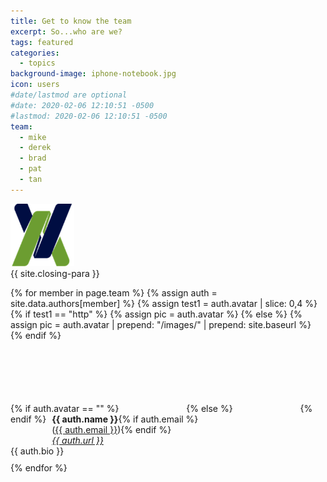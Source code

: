 ```yaml
---
title: Get to know the team
excerpt: So...who are we?
tags: featured
categories:
  - topics
background-image: iphone-notebook.jpg
icon: users
#date/lastmod are optional
#date: 2020-02-06 12:10:51 -0500
#lastmod: 2020-02-06 12:10:51 -0500
team:
  - mike
  - derek
  - brad
  - pat
  - tan
---
```


<div class="row">
  <div class="col-md-4" markdown="1">
  <img height="100px" class="center-block" src="../images/logo.png">
  </div>
  <div class="col-md-8" markdown="1">
  {{ site.closing-para }}
  </div>
</div>

{% for member in page.team %}
{% assign auth = site.data.authors[member] %}
{% assign test1 = auth.avatar | slice: 0,4 %}
{% if test1 == "http" %}
{%   assign pic = auth.avatar %}
{% else %}
{%   assign pic = auth.avatar | prepend: "/images/" | prepend: site.baseurl %}
{% endif %}
<div class="author" style="margin-bottom:10px">
  {% if auth.avatar == "" %}
  <div style="display:inline-block;border-radius:7px;overflow:hidden;height:100px;width:100px;background-size:100px;"><span class="icon fa-user styleN"></span></div>
  {% else %}
  <div style="display:inline-block;border-radius:7px;overflow:hidden;height:100px;width:100px;background:url({{ pic }});background-size:100px;"></div>
  {% endif %}
  <div style="display:inline-block;padding-left:5px;vertical-align:top;"><b>{{
    auth.name }}</b>{% if auth.email %}<br />(<a href="mailto:{{ auth.email }}">{{ auth.email }}</a>){% endif %}<br
    /><i><a href="{{ auth.url }}" target="_blank">{{ auth.url }}</a></i>
  </div>
  <div class="auth-desc">{{ auth.bio }}</div>
</div>
{% endfor %}